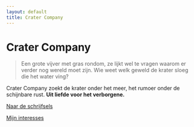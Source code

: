 ```yaml
---
layout: default
title: Crater Company
---
```


# Crater Company

> Een grote vijver met gras rondom, ze lijkt wel
> te vragen waarom er verder nog wereld moet zijn.
> Wie weet welk geweld de krater sloeg die het water ving?

Crater Company zoekt de krater onder het meer, het rumoer onder de schijnbare rust. **Uit liefde voor het verborgene.**

[Naar de schrijfsels](/blog)

[Mijn interesses](/tags)
